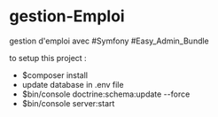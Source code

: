 # gestion-Emploi
gestion d'emploi avec #Symfony #Easy_Admin_Bundle


to setup this project :
  - $composer install
  - update database in .env file 
  - $bin/console doctrine:schema:update --force
  - $bin/console server:start


